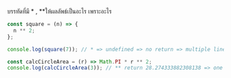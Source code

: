 บรรทัดที่มี \* , \*\*ให้ผลลัพธ์เป็นอะไร เพราะอะไร

```js
const square = (n) => {
  n ** 2;
};

console.log(square(7)); // * => undefined => no return => multiple line require return statement to give the result
```

```js
const calcCircleArea = (r) => Math.PI * r ** 2;
console.log(calcCircleArea(3)); // ** return 28.274333882308138 => one line  arrow function return expression by it self
```
